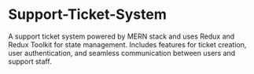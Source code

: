 # Support-Ticket-System

A support ticket system powered by MERN stack and uses Redux and Redux Toolkit for state management. Includes features for ticket creation, user authentication, and seamless communication between users and support staff.
